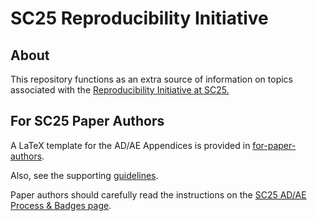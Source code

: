 # SC25 Reproducibility Initiative

## About

This repository functions as an extra source of information on topics
associated with the
[Reproducibility Initiative at SC25.](https://sc25.supercomputing.org/program/papers/reproducibility-initiative/)

## For SC25 Paper Authors

A LaTeX template for the AD/AE Appendices is provided in [for-paper-authors](for-paper-authors).

Also, see the supporting [guidelines](for-paper-authors).

Paper authors should carefully read the instructions on the [SC25 AD/AE Process & Badges page](https://sc25.supercomputing.org/program/papers/reproducibility-appendices-badges/).


